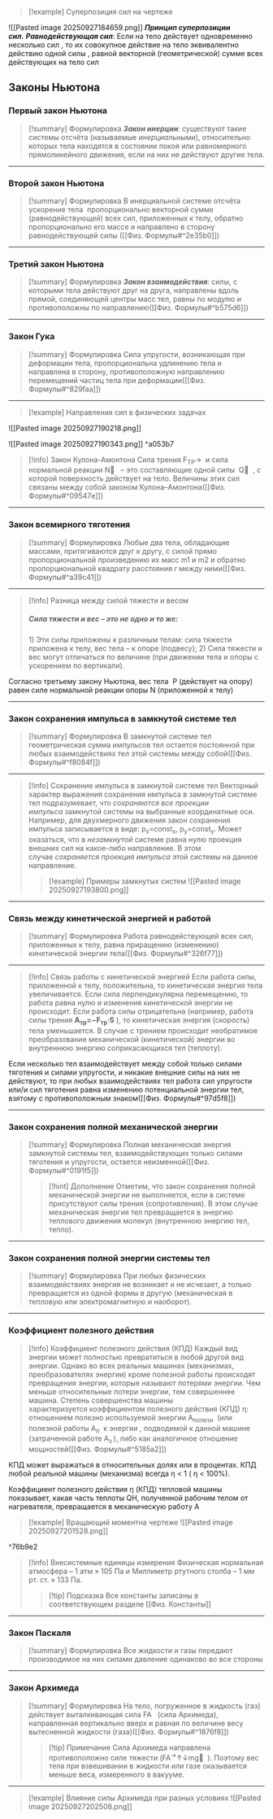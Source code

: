 > [!example] Суперпозиция сил на чертеже
>  
![[Pasted image 20250927184659.png]]
**_Принцип суперпозиции сил._** _**Равнодействующая сил**_: Если на тело действует одновременно несколько сил , то их совокупное действие на тело эквивалентно действию одной силы , равной векторной (геометрической) сумме всех действующих на тело сил
## Законы Ньютона
### Первый закон Ньютона

> [!summary] Формулировка
> **_Закон инерции_**_:_ существуют такие системы отсчёта (называемые _инерциальными_), относительно которых тела находятся в состоянии покоя или равномерного прямолинейного движения, если на них не действуют другие тела. 
 
---
### Второй закон Ньютона

> [!summary] Формулировка
> В инерциальной системе отсчёта ускорение тела  пропорционально векторной сумме (равнодействующей) всех сил, приложенных к телу, обратно пропорционально его массе и направлено в сторону равнодействующей силы ([[Физ. Формулы#^2e35b0]]) 

---
### Третий закон Ньютона

 > [!summary] Формулировка
> **_Закон взаимодействия_**_:_ силы, с которыми тела действуют друг на друга, направлены вдоль прямой, соединяющей центры масс тел, равны по модулю и противоположны по направлению([[Физ. Формулы#^b575d6]]) 

---
### Закон Гука

> [!summary] Формулировка
> Сила упругости, возникающая при деформации тела, пропорциональна удлинению тела и направлена в сторону, противоположную направлению перемещений частиц тела при деформации([[Физ. Формулы#^829faa]]) 

---
> [!example] Направления сил в физических задачах 
> 
![[Pasted image 20250927190218.png]]
>
![[Pasted image 20250927190343.png]] ^a053b7

> [!info] Закон Кулона-Амонтона
> Сила трения F<sub>ТР</sub>→  и сила нормальной реакции N⃗   – это составляющие одной силы  Q⃗  , с которой поверхность действует на тело. Величины этих сил связаны между собой законом Кулона–Амонтона([[Физ. Формулы#^09547e]]) 

---
### Закон всемирного тяготения

> [!summary] Формулировка
> Любые два тела, обладающие массами, притягиваются друг к другу, с силой прямо пропорциональной произведению их масс m1 и m2 и обратно пропорциональной квадрату расстояния _r_ между ними([[Физ. Формулы#^a39c41]]) 

---
> [!info] Разница между силой тяжести и весом
> ##### Сила тяжести и вес – это не одно и то же:
> 1) Эти силы приложены к различным телам: сила тяжести приложена к телу, вес тела – к опоре (подвесу);
> 2) Сила тяжести и вес могут отличаться по величине (при движении тела и опоры с ускорением по вертикали).
>
Согласно третьему закону Ньютона, вес тела  P (действует на опору) равен силе нормальной реакции опоры N (приложенной к телу) 

---
### Закон сохранения импульса в замкнутой системе тел

> [!summary] Формулировка
> В замкнутой системе тел геометрическая сумма импульсов тел остается постоянной при любых взаимодействиях тел этой системы между собой([[Физ. Формулы#^f8084f]]) 

---

> [!info] Сохранение импульса в замкнутой системе тел
> Векторный характер выражения сохранения импульса в замкнутой системе тел подразумевает, что _сохраняются все проекции импульса_ замкнутой системы на выбранные координатные оси. Например, для двухмерного движения закон сохранения импульса записывается в виде: p<sub>x</sub>=const<sub>x</sub>, p<sub>y</sub>=const<sub>y</sub>. Может оказаться, что в _незамкнутой_ системе равна нулю проекция внешних сил на какое-либо направление. В этом случае _сохраняется_ _проекция импульса_ этой системы на данное направление.
>
> > [!example] Примеры замкнутых систем
> ![[Pasted image 20250927193800.png]] 

---
### Связь между кинетической энергией и работой

> [!summary] Формулировка
> Работа равнодействующей всех сил, приложенных к телу, равна приращению (изменению) кинетической энергии тела([[Физ. Формулы#^326f77]]) 

---

> [!info] Связь работы с кинетической энергией
> Eсли работа силы, приложенной к телу, положительна, то кинетическая энергия тела увеличивается. Если сила перпендикулярна перемещению, то работа равна нулю и изменения кинетической энергии не происходит. Если работа силы отрицательна (например, работа силы трения **A<sub>тр</sub>=−F<sub>тр</sub>⋅S** ), то кинетическая энергия (скорость) тела уменьшается. В случае с трением происходит необратимое преобразование механической (кинетической) энергии во внутреннюю энергию соприкасающихся тел (теплоту). 

Если несколько тел взаимодействует между собой только силами тяготения и силами упругости, и никакие внешние силы на них не действуют, то при любых взаимодействиях тел работа сил упругости или/и сил тяготения равна изменению потенциальной энергии тел, взятому с противоположным знаком([[Физ. Формулы#^97d5f8]])

---
### Закон сохранения полной механической энергии
> [!summary] Формулировка
> Полная механическая энергия замкнутой системы тел, взаимодействующих только силами тяготения и упругости, остается неизменной([[Физ. Формулы#^0191f5]])
>
> > [!hint] Дополнение
> Отметим, что закон сохранения полной механической энергии не выполняется, если в системе присутствуют силы трения (сопротивления). В этом случае механическая энергия тел превращается в энергию теплового движения молекул (внутреннюю энергию тел, тепло). 

---
### Закон сохранения полной энергии системы тел

> [!summary] Формулировка
> При любых физических взаимодействиях энергия не возникает и не исчезает, а только превращается из одной формы в другую (механическая в тепловую или электромагнитную и наоборот). 

---

### Коэффициент полезного действия 
> [!info] Коэффициент полезного действия (КПД)
> Каждый вид энергии может полностью превратиться в любой другой вид энергии. Однако во всех реальных машинах (механизмах, преобразователях энергии) кроме полезной работы происходят превращения энергии, которые называют потерями энергии. Чем меньше относительные потери энергии, тем совершеннее машина. Степень совершенства машины характеризуется коэффициентом полезного действия (КПД) η: отношением полезно используемой энергии A<sub>полезн</sub>  (или полезной работы A<sub>п</sub>  к энергии , подводимой к данной машине (затраченной работе A<sub>з </sub>), либо как аналогичное отношение мощностей([[Физ. Формулы#^5185a2]])
>
КПД может выражаться в относительных долях или в процентах. КПД любой реальной машины (механизма) всегда η < 1 ( η < 100%).
>
Коэффициент полезного действия η (КПД) тепловой машины показывает, какая часть теплоты QH, полученной рабочим телом от нагревателя, превращается в механическую работу A
>

> [!example] Вращающий моментна чертеже
> ![[Pasted image 20250927201528.png]] 

^76b9e2

> [!info]  Внесистемные единицы измерения
> Физическая нормальная атмосфера – 1 атм » 105 Па и
Миллиметр ртутного столба – 1 мм рт. ст. » 133 Па. 
>> [!tip] Подсказка
>  Все константы записаны в соответствующем разделе [[Физ. Константы]] 

---
### Закон Паскаля

> [!summary] Формулировка
> Все жидкости и газы передают производимое на них силами давление одинаково во все стороны 

---
### Закон Архимеда

> [!summary] Формулировка
> На тело, погруженное в жидкость (газ) действует выталкивающая сила FA   (сила Архимеда), направленная вертикально вверх и равная по величине весу вытесненной жидкости (газа)([[Физ. Формулы#^1876f8]])
>
> > [!tip] Примечание
> Сила Архимеда направлена противоположно силе тяжести (FA<sup>→</sup>↑↓mg⃗  ). Поэтому вес тела при взвешивании в жидкости или газе оказывается меньше веса, измеренного в вакууме. 

---

> [!example] Влияние силы Архимеда при разных условиях
> ![[Pasted image 20250927202508.png]] 

